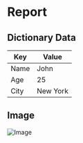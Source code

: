 # Report

## Dictionary Data
| Key | Value |
| --- | --- |
| Name | John |
| Age | 25 |
| City | New York |

## Image
![Image](file://path/to/your/image.png)
